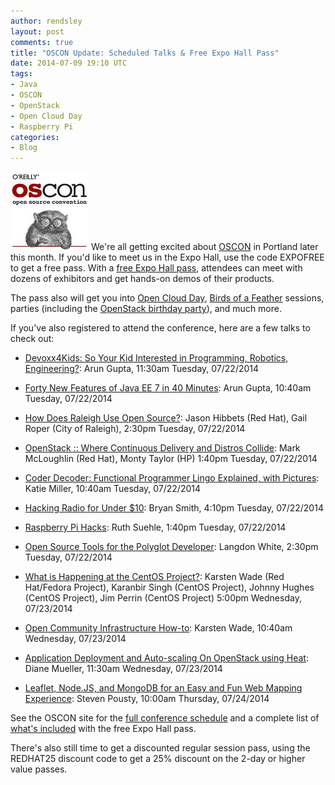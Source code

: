 ```yaml
---
author: rendsley
layout: post
comments: true
title: "OSCON Update: Scheduled Talks & Free Expo Hall Pass"
date: 2014-07-09 19:10 UTC
tags:
- Java
- OSCON
- OpenStack
- Open Cloud Day
- Raspberry Pi
categories:
- Blog
---
```

![](/images/blog/oscon-logo.jpg)
We're all getting excited about [OSCON](http://www.oscon.com/oscon2014) in Portland later this month. If you'd like to meet us in the Expo Hall, use the code EXPOFREE to get a free pass. With a [free Expo Hall pass](http://www.oscon.com/oscon2014/public/content/expoplus?imm_mid=0bf617&cmp=em-prog-confreg-home-os14_em7_eh_plus_pass_sol), attendees can meet with dozens of exhibitors and get hands-on demos of their products. 

The pass also will get you into [Open Cloud Day](/blog/2014/07/join-us-for-open-cloud-day-at-oscon/), [Birds of a Feather](http://www.oscon.com/oscon2014/public/cfp/327) sessions, parties (including the [OpenStack birthday party](http://www.oscon.com/oscon2014/public/schedule/detail/37476)), and much more.

If you've also registered to attend the conference, here are a few talks to check out:

* [Devoxx4Kids: So Your Kid Interested in Programming, Robotics, Engineering?](http://www.oscon.com/oscon2014/public/schedule/detail/33648): Arun Gupta, 11:30am Tuesday, 07/22/2014 

* [Forty New Features of Java EE 7 in 40 Minutes](http://www.oscon.com/oscon2014/public/schedule/detail/33689): Arun Gupta, 10:40am Tuesday, 07/22/2014 

* [How Does Raleigh Use Open Source?](http://www.oscon.com/oscon2014/public/schedule/detail/34430): Jason Hibbets (Red Hat), Gail Roper (City of Raleigh), 2:30pm Tuesday, 07/22/2014 

* [OpenStack :: Where Continuous Delivery and Distros Collide](http://www.oscon.com/oscon2014/public/schedule/detail/34632): Mark McLoughlin (Red Hat), Monty Taylor (HP) 1:40pm Tuesday, 07/22/2014 

* [Coder Decoder: Functional Programmer Lingo Explained, with Pictures](http://www.oscon.com/oscon2014/public/schedule/detail/35493): Katie Miller, 10:40am Tuesday, 07/22/2014 

* [Hacking Radio for Under $10](http://www.oscon.com/oscon2014/public/schedule/detail/34921): Bryan Smith, 4:10pm Tuesday, 07/22/2014 

* [Raspberry Pi Hacks](http://www.oscon.com/oscon2014/public/schedule/detail/34018): Ruth Suehle, 1:40pm Tuesday, 07/22/2014 

* [Open Source Tools for the Polyglot Developer](http://www.oscon.com/oscon2014/public/schedule/detail/34944): Langdon White, 2:30pm Tuesday, 07/22/2014 

* [What is Happening at the CentOS Project?](http://www.oscon.com/oscon2014/public/schedule/detail/34705): Karsten Wade (Red Hat/Fedora Project), Karanbir Singh (CentOS Project), Johnny Hughes (CentOS Project), Jim Perrin (CentOS Project) 5:00pm Wednesday, 07/23/2014 

* [Open Community Infrastructure How-to](http://www.oscon.com/oscon2014/public/schedule/detail/34840): Karsten Wade, 10:40am Wednesday, 07/23/2014 

* [Application Deployment and Auto-scaling On OpenStack using Heat](http://www.oscon.com/oscon2014/public/schedule/detail/34162): Diane Mueller,
11:30am Wednesday, 07/23/2014 

* [Leaflet, Node.JS, and MongoDB for an Easy and Fun Web Mapping Experience](http://www.oscon.com/oscon2014/public/schedule/detail/33945): Steven Pousty, 10:00am Thursday, 07/24/2014 

See the OSCON site for the [full conference schedule](http://www.oscon.com/oscon2014/) and a complete list of [what's included](http://www.oscon.com/oscon2014/public/content/expoplus?imm_mid=0bf617&cmp=em-prog-confreg-home-os14_em7_eh_plus_pass_sol) with the free Expo Hall pass.

There's also still time to get a discounted regular session pass, using the REDHAT25 discount code to get a 25% discount on the 2-day or higher value passes.
